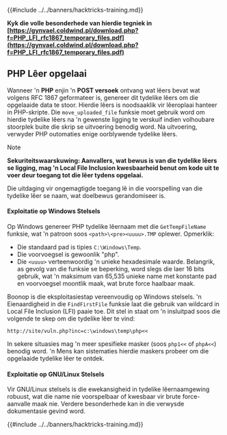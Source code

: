 {{#include ../../banners/hacktricks-training.md}}

**Kyk die volle besonderhede van hierdie tegniek in [https://gynvael.coldwind.pl/download.php?f=PHP_LFI_rfc1867_temporary_files.pdf](https://gynvael.coldwind.pl/download.php?f=PHP_LFI_rfc1867_temporary_files.pdf)**

## **PHP Lêer opgelaai**

Wanneer 'n **PHP** enjin 'n **POST versoek** ontvang wat lêers bevat wat volgens RFC 1867 geformateer is, genereer dit tydelike lêers om die opgelaaide data te stoor. Hierdie lêers is noodsaaklik vir lêeroplaai hanteer in PHP-skripte. Die `move_uploaded_file` funksie moet gebruik word om hierdie tydelike lêers na 'n gewenste ligging te verskuif indien volhoubare stoorplek buite die skrip se uitvoering benodig word. Na uitvoering, verwyder PHP outomaties enige oorblywende tydelike lêers.

> [!NOTE]
> **Sekuriteitswaarskuwing: Aanvallers, wat bewus is van die tydelike lêers se ligging, mag 'n Local File Inclusion kwesbaarheid benut om kode uit te voer deur toegang tot die lêer tydens opgelaai.**

Die uitdaging vir ongemagtigde toegang lê in die voorspelling van die tydelike lêer se naam, wat doelbewus gerandomiseer is.

#### Exploitatie op Windows Stelsels

Op Windows genereer PHP tydelike lêernaam met die `GetTempFileName` funksie, wat 'n patroon soos `<path>\<pre><uuuu>.TMP` oplewer. Opmerklik:

- Die standaard pad is tipies `C:\Windows\Temp`.
- Die voorvoegsel is gewoonlik "php".
- Die `<uuuu>` verteenwoordig 'n unieke hexadesimale waarde. Belangrik, as gevolg van die funksie se beperking, word slegs die laer 16 bits gebruik, wat 'n maksimum van 65,535 unieke name met konstante pad en voorvoegsel moontlik maak, wat brute force haalbaar maak.

Boonop is die eksploitasiestap vereenvoudig op Windows stelsels. 'n Eienaardigheid in die `FindFirstFile` funksie laat die gebruik van wildcard in Local File Inclusion (LFI) paaie toe. Dit stel in staat om 'n insluitpad soos die volgende te skep om die tydelike lêer te vind:
```
http://site/vuln.php?inc=c:\windows\temp\php<<
```
In sekere situasies mag 'n meer spesifieke masker (soos `php1<<` of `phpA<<`) benodig word. 'n Mens kan sistematies hierdie maskers probeer om die opgelaaide tydelike lêer te ontdek.

#### Exploitatie op GNU/Linux Stelsels

Vir GNU/Linux stelsels is die ewekansigheid in tydelike lêernaamgewing robuust, wat die name nie voorspelbaar of kwesbaar vir brute force-aanvalle maak nie. Verdere besonderhede kan in die verwysde dokumentasie gevind word.

{{#include ../../banners/hacktricks-training.md}}
